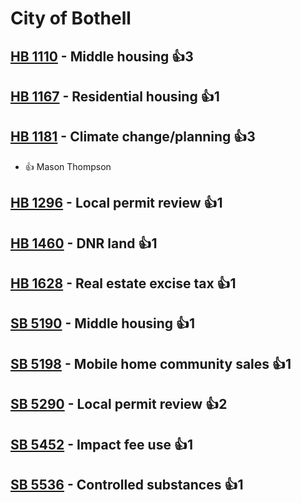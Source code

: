 # City of Bothell

## [HB 1110](/bill/2023-24/hb/1110/) - Middle housing 👍3  

## [HB 1167](/bill/2023-24/hb/1167/) - Residential housing 👍1  

## [HB 1181](/bill/2023-24/hb/1181/) - Climate change/planning 👍3  
* 👍 Mason Thompson

## [HB 1296](/bill/2023-24/hb/1296/) - Local permit review 👍1  

## [HB 1460](/bill/2023-24/hb/1460/) - DNR land 👍1  

## [HB 1628](/bill/2023-24/hb/1628/) - Real estate excise tax 👍1  

## [SB 5190](/bill/2023-24/sb/5190/) - Middle housing 👍1  

## [SB 5198](/bill/2023-24/sb/5198/) - Mobile home community sales 👍1  

## [SB 5290](/bill/2023-24/sb/5290/) - Local permit review 👍2  

## [SB 5452](/bill/2023-24/sb/5452/) - Impact fee use 👍1  

## [SB 5536](/bill/2023-24/sb/5536/) - Controlled substances 👍1  